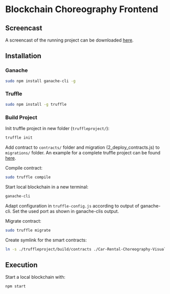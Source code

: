# Blockchain Choreography Frontend

## Screencast

A screencast of the running project can be downloaded [here](https://github.com/data-driven-choreographies/Car-Rental-Choreography-Visualization/blob/master/screencast/Screencast.mp4).

## Installation

### Ganache

```bash
sudo npm install ganache-cli -g
```

### Truffle

```bash
sudo npm install -g truffle
```


### Build Project


Init truffle project in new folder (`truffleproject/`):

```bash
truffle init
```
Add contract to `contracts/` folder and migration (2_deploy_contracts.js) to `migrations/` folder. An example for a complete truffle project can be found [here](https://github.com/data-driven-choreographies/Smart-Contracts).

Compile contract:

```bash
sudo truffle compile
```

Start local blockchain in a new terminal:

```bash
ganache-cli
```

Adapt configuration in `truffle-config.js` according to output of ganache-cli. Set the used port as shown in ganache-clis output.

Migrate contract:

```bash
sudo truffle migrate
```

Create symlink for the smart contracts:

```bash
ln -s ./truffleproject/build/contracts ./Car-Rental-Choreography-Visualization/src/contracts
```


## Execution

Start a local blockchain with:

```bash
npm start
```
